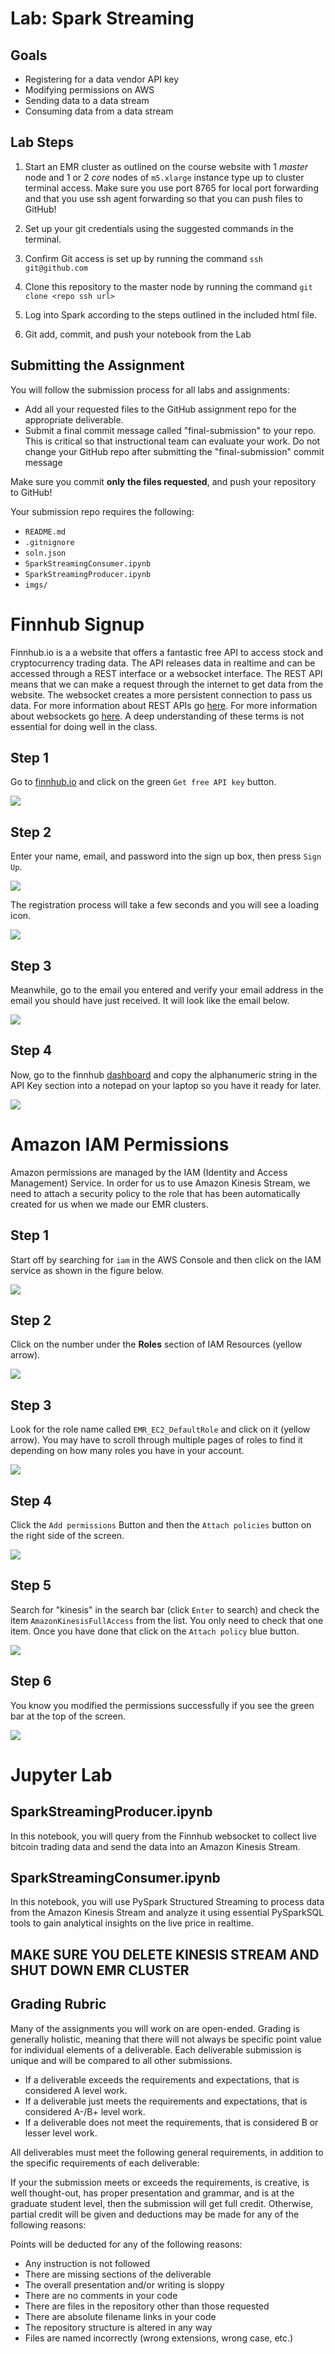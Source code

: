 # Lab: Spark Streaming

## Goals

- Registering for a data vendor API key
- Modifying permissions on AWS
- Sending data to a data stream
- Consuming data from a data stream

## Lab Steps

1. Start an EMR cluster as outlined on the course website with 1 _master_ node and 1 or 2 _core_ nodes of `m5.xlarge` instance type up to cluster terminal access. Make sure you use port 8765 for local port forwarding and that you use ssh agent forwarding so that you can push files to GitHub!

2. Set up your git credentials using the suggested commands in the terminal.

3. Confirm Git access is set up by running the command `ssh git@github.com`

4. Clone this repository to the master node by running the command `git clone <repo ssh url>`

5. Log into Spark according to the steps outlined in the included html file.

6. Git add, commit, and push your notebook from the Lab

## Submitting the Assignment

You will follow the submission process for all labs and assignments:

- Add all your requested files to the GitHub assignment repo for the appropriate deliverable.
- Submit a final commit message called "final-submission" to your repo. This is critical so that instructional team can evaluate your work. Do not change your GitHub repo after submitting the "final-submission" commit message

Make sure you commit **only the files requested**, and push your repository to GitHub!

Your submission repo requires the following:

- `README.md`
- `.gitnignore`
- `soln.json`
- `SparkStreamingConsumer.ipynb`
- `SparkStreamingProducer.ipynb`
- `imgs/`


# Finnhub Signup

Finnhub.io is a a website that offers a fantastic free API to access stock and cryptocurrency trading data. The API releases data in realtime and can be accessed through a REST interface or a websocket interface. The REST API means that we can make a request through the internet to get data from the website. The websocket creates a more persistent connection to pass us data. For more information about REST APIs go [here](https://manyos.it/blog/2019/9/3/background-what-are-rest-apis-why-do-we-use-it). For more information about websockets go [here](https://www.fullstackpython.com/websockets.html). A deep understanding of these terms is not essential for doing well in the class.

## Step 1

Go to [finnhub.io](finnhub.io) and click on the green `Get free API key` button.

![](imgs/finnhub_0.PNG)

## Step 2

Enter your name, email, and password into the sign up box, then press `Sign Up`.

![](imgs/finnhub_1.PNG)

The registration process will take a few seconds and you will see a loading icon.

![](imgs/finnhub_2.PNG)

## Step 3

Meanwhile, go to the email you entered and verify your email address in the email you should have just received. It will look like the email below.

![](imgs/finnhub_4.PNG)

## Step 4

Now, go to the finnhub [dashboard](finnhub.io/dashboard) and copy the alphanumeric string in the API Key section into a notepad on your laptop so you have it ready for later.

![](imgs/finnhub_3.PNG)


# Amazon IAM Permissions

Amazon permissions are managed by the IAM (Identity and Access Management) Service. In order for us to use Amazon Kinesis Stream, we need to attach a security policy to the role that has been automatically created for us when we made our EMR clusters.

## Step 1

Start off by searching for `iam` in the AWS Console and then click on the IAM service as shown in the figure below.

![](imgs/iam_0.PNG)

## Step 2

Click on the number under the **Roles** section of IAM Resources (yellow arrow).

![](imgs/iam_1.PNG)

## Step 3

Look for the role name called `EMR_EC2_DefaultRole` and click on it (yellow arrow). You may have to scroll through multiple pages of roles to find it depending on how many roles you have in your account.

![](imgs/iam_2.PNG)

## Step 4

Click the `Add permissions` Button and then the `Attach policies` button on the right side of the screen.

![](imgs/iam_3.PNG)

## Step 5

Search for "kinesis" in the search bar (click `Enter` to search) and check the item `AmazonKinesisFullAccess` from the list. You only need to check that one item. Once you have done that click on the `Attach policy` blue button.

![](imgs/iam_4.PNG)

## Step 6

You know you modified the permissions successfully if you see the green bar at the top of the screen.

![](imgs/iam_5.PNG)

# Jupyter Lab

## SparkStreamingProducer.ipynb

In this notebook, you will query from the Finnhub websocket to collect live bitcoin trading data and send the data into an Amazon Kinesis Stream.

## SparkStreamingConsumer.ipynb

In this notebook, you will use PySpark Structured Streaming to process data from the Amazon Kinesis Stream and analyze it using essential PySparkSQL tools to gain analytical insights on the live price in realtime.


## MAKE SURE YOU DELETE KINESIS STREAM AND SHUT DOWN EMR CLUSTER

## Grading Rubric

Many of the assignments you will work on are open-ended. Grading is generally holistic, meaning that there will not always be specific point value for individual elements of a deliverable. Each deliverable submission is unique and will be compared to all other submissions.

- If a deliverable exceeds the requirements and expectations, that is considered A level work.
- If a deliverable just meets the requirements and expectations, that is considered A-/B+ level work.
- If a deliverable does not meet the requirements, that is considered B or lesser level work.

All deliverables must meet the following general requirements, in addition to the specific requirements of each deliverable:

If your the submission meets or exceeds the requirements, is creative, is well thought-out, has proper presentation and grammar, and is at the graduate student level, then the submission will get full credit. Otherwise, partial credit will be given and deductions may be made for any of the following reasons:

Points will be deducted for any of the following reasons:

- Any instruction is not followed
- There are missing sections of the deliverable
- The overall presentation and/or writing is sloppy
- There are no comments in your code
- There are files in the repository other than those requested
- There are absolute filename links in your code
- The repository structure is altered in any way
- Files are named incorrectly (wrong extensions, wrong case, etc.)
